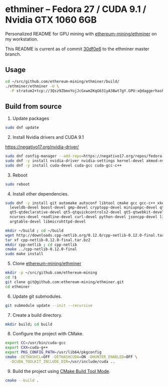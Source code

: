# ethminer – Fedora 27 / CUDA 9.1 / Nvidia GTX 1060 6GB

Personalized README for GPU mining with [ethereum-mining/ethminer](https://github.com/ethereum-mining/ethminer) on my workstation.

This README is current as of commit [30df0e6](https://github.com/ctsrc/ethminer/commit/30df0e6dbba5814e025fc4271764081589c48a19) to the ethminer master branch.

## Usage

```sh
cd ~/src/github.com/ethereum-mining/ethminer/build/
./ethminer/ethminer -U \
  -P stratum2+tcp://3Qsz9ZbmxYojJcGxwm2KqG631yA38wt7gY.GPU:x@daggerhashimoto.eu.nicehash.com:3353
```

## Build from source

1. Update packages

```sh
sudo dnf update
```

2. Install Nvidia drivers and CUDA 9.1

https://negativo17.org/nvidia-driver/

```sh
sudo dnf config-manager --add-repo=https://negativo17.org/repos/fedora-nvidia.repo
sudo dnf -y install nvidia-driver nvidia-settings kernel-devel akmod-nvidia
sudo dnf -y install cuda-devel cuda-gcc cuda-gcc-c++
```

3. Reboot

```sh
sudo reboot
```

4. Install other dependencies.

```sh
sudo dnf -y install git automake autoconf libtool cmake gcc gcc-c++ xkeyboard-config \
  leveldb-devel boost-devel gmp-devel cryptopp-devel miniupnpc-devel qt5-qtbase-devel \
  qt5-qtdeclarative-devel qt5-qtquickcontrols2-devel qt5-qtwebkit-devel snappy-devel \
  ncurses-devel readline-devel curl-devel python-devel jsoncpp-devel libjson-rpc-cpp-devel \
  argtable-devel libmicrohttpd-devel
```

```sh
mkdir ~/build ; cd ~/build
wget http://downloads.cpp-netlib.org/0.12.0/cpp-netlib-0.12.0-final.tar.bz2
tar xf cpp-netlib-0.12.0-final.tar.bz2
mkdir cpp-netlib ; cd cpp-netlib
cmake ../cpp-netlib-0.12.0-final
sudo make install
```

5. Clone [ethereum-mining/ethminer](https://github.com/ethereum-mining/ethminer)

```bash
mkdir -p ~/src/github.com/ethereum-mining
cd !$
git clone git@github.com:ethereum-mining/ethminer.git
cd ethminer
```

6. Update git submodules.

```sh
git submodule update --init --recursive
```

7. Create a build directory.

```sh
mkdir build; cd build
```

8. Configure the project with CMake.

```sh
export CC=/usr/bin/cuda-gcc
export CXX=cuda-g++
export PKG_CONFIG_PATH=/usr/lib64/pkgconfig
cmake -DETHASHCL=OFF -DETHASHCUDA=ON -DHUNTER_ENABLED=OFF \
  -DCUDA_TOOLKIT_INCLUDE_DIR=/usr/include/cuda ..
```

9. Build the project using [CMake Build Tool Mode].

```sh
cmake --build .
```

[CMake Build Tool Mode]: https://cmake.org/cmake/help/latest/manual/cmake.1.html#build-tool-mode
